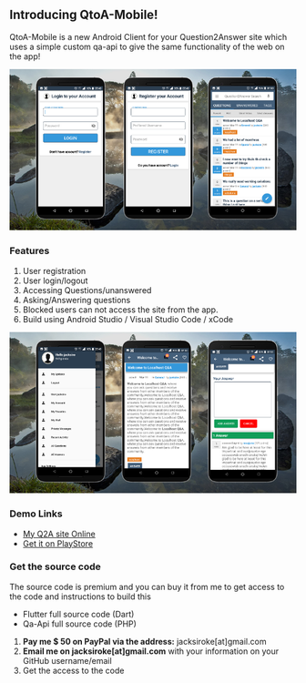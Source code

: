 ## Introducing QtoA-Mobile!

QtoA-Mobile is a new Android Client for your Question2Answer site which uses a simple custom qa-api to give the same functionality of the web on the app!

<img src="q2a1.png"/>

### Features
1. User registration
2. User login/logout
3. Accessing Questions/unanswered
4. Asking/Answering questions
5. Blocked users can not access the site from the app.
6. Build using Android Studio / Visual Studio Code / xCode

<img src="q2a2.png"/>

### Demo Links
- [My Q2A site Online](https://askdev.appsmata.com/)
- [Get it on PlayStore](https://play.google.com/store/apps/details?id=com.appsmata.qtoa)

### Get the source code
The source code is premium and you can buy it from me to get access to the code and instructions to build this
- Flutter full source code (Dart)
- Qa-Api full source code (PHP)

1. **Pay me $ 50 on PayPal via the address:** jacksiroke[at]gmail.com
2. **Email me on jacksiroke[at]gmail.com** with your information on your GitHub username/email
3. Get the access to the code
